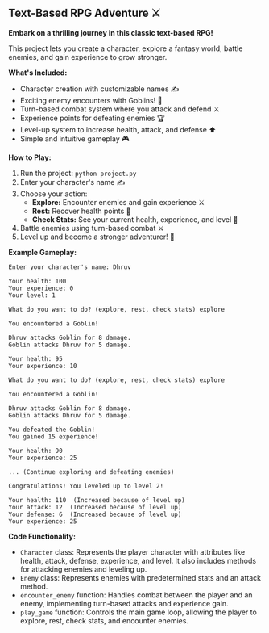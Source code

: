## Text-Based RPG Adventure ⚔️️

**Embark on a thrilling journey in this classic text-based RPG!**

This project lets you create a character, explore a fantasy world, battle enemies, and gain experience to grow stronger.

**What's Included:**

* Character creation with customizable names ✍️
* Exciting enemy encounters with Goblins! 🧌
* Turn-based combat system where you attack and defend ⚔️️
* Experience points for defeating enemies 🏆
* Level-up system to increase health, attack, and defense ⬆️
* Simple and intuitive gameplay ️🎮

**How to Play:**

1. Run the project: `python project.py`
2. Enter your character's name ✍️
3. Choose your action:
    * **Explore:** Encounter enemies and gain experience ⚔️
    * **Rest:** Recover health points 💖
    * **Check Stats:** See your current health, experience, and level 🔰
4. Battle enemies using turn-based combat ⚔️️
5. Level up and become a stronger adventurer! 💪

**Example Gameplay:**

```
Enter your character's name: Dhruv

Your health: 100
Your experience: 0
Your level: 1

What do you want to do? (explore, rest, check stats) explore

You encountered a Goblin!

Dhruv attacks Goblin for 8 damage. ️
Goblin attacks Dhruv for 5 damage. ️

Your health: 95
Your experience: 10

What do you want to do? (explore, rest, check stats) explore

You encountered a Goblin!

Dhruv attacks Goblin for 8 damage. ️
Goblin attacks Dhruv for 5 damage. ️

You defeated the Goblin!
You gained 15 experience!

Your health: 90
Your experience: 25

... (Continue exploring and defeating enemies)

Congratulations! You leveled up to level 2!

Your health: 110  (Increased because of level up)
Your attack: 12  (Increased because of level up)
Your defense: 6  (Increased because of level up)
Your experience: 25
```

**Code Functionality:**

* `Character` class: Represents the player character with attributes like health, attack, defense, experience, and level. It also includes methods for attacking enemies and leveling up.
* `Enemy` class: Represents enemies with predetermined stats and an attack method.
* `encounter_enemy` function: Handles combat between the player and an enemy, implementing turn-based attacks and experience gain.
* `play_game` function: Controls the main game loop, allowing the player to explore, rest, check stats, and encounter enemies.
